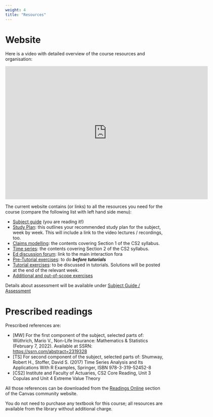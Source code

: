 ```yaml
---
weight: 4
title: "Resources"
---
```



# Website

Here is a video with detailed overview of the course resources and organisation:


<iframe height="420" width="640" allowfullscreen frameborder=0 src="https://echo360.net.au/media/0a8d1f59-14ed-4003-b986-d652306668b1/public?autoplay=false&automute=false"></iframe>



The current website contains (or links) to all the resources you need for the course (compare the following list with left hand side menu):

- [Subject guide](../) (you are reading it!)
- [Study Plan](../../study-plan): this outlines your recommended study plan for the subject, week by week. This will include a link to the video lectures / recordings, too.
- [Claims modelling](../../actuarial-techniques): the contents covering Section 1 of the CS2 syllabus.
- [Time series](../../actuarial-practice): the contents covering Section 2 of the CS2 syllabus.
- [Ed discussion forum](https://canvas.lms.unimelb.edu.au/courses/173733/external_tools/5601?display=borderless): link to the main interaction fora
- [Pre-Tutorial exercises](https://canvas.lms.unimelb.edu.au/courses/173733/modules/items/4464391): to do ***before tutorials***
- [Tutorial exercises](https://canvas.lms.unimelb.edu.au/courses/173733/modules/items/4464392): to be discussed in tutorials. Solutions will be posted at the end of the relevant week.
- [Additional and out-of-scope exercises](https://canvas.lms.unimelb.edu.au/courses/173733/modules/items/4464393)

Details about assessment will be available under [Subject Guide / Assessment](../Assessment)



# Prescribed readings

Prescribed references are:

- [MW] For the first component of the subject, selected parts of:
Wüthrich, Mario V., Non-Life Insurance: Mathematics & Statistics (February 7, 2022). Available at SSRN: https://ssrn.com/abstract=2319328
- [TS] For second component of the subject, selected parts of:
Shumway, Robert H., Stoffer, David S. (2017) Time Series Analysis and Its Applications With R Examples, Springer, ISBN 978-3-319-52452-8 
- [CS2] Institute and Faculty of Actuaries, CS2 Core Reading, Unit 3 Copulas and Unit 4 Extreme Value Theory 

All those references can be downloaded from the [Readings Online](https://canvas.lms.unimelb.edu.au/courses/173733/external_tools/1188) section of the Canvas community website.

You do not need to purchase any textbook for this course; all resources are available from the library without additional charge.
